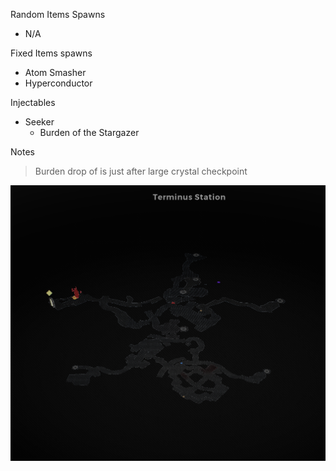 Random Items Spawns

- N/A

Fixed Items spawns

- Atom Smasher
- Hyperconductor

Injectables

- Seeker
  - Burden of the Stargazer

Notes

> Burden drop of is just after large crystal checkpoint

![](info/mini-map.png)
